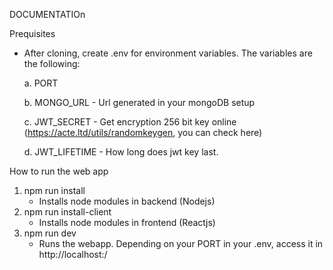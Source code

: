 DOCUMENTATIOn

Prequisites
  - After cloning, create .env for environment variables. The variables are the following:

    a. PORT

    b. MONGO_URL - Url generated in your mongoDB setup

    c. JWT_SECRET - Get encryption 256 bit key online (https://acte.ltd/utils/randomkeygen, you can check here)

    d. JWT_LIFETIME - How long does jwt key last.

How to run the web app
1. npm run install 
    - Installs node modules in backend (Nodejs)
2. npm run install-client
    - Installs node modules in frontend (Reactjs)
3. npm run dev
    - Runs the webapp. Depending on your PORT in your .env, access it in http://localhost:<PORT>/

